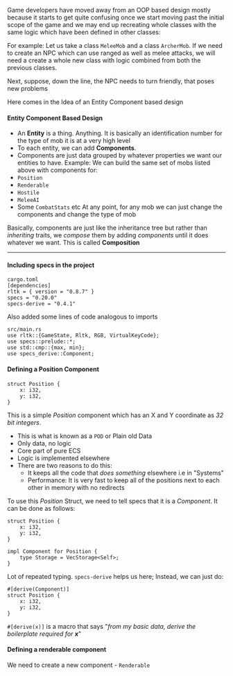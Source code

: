 Game developers have moved away from an OOP based design mostly because it starts to get quite confusing once we start moving past the initial scope of the game and we may end up recreating whole classes with the same logic which have been defined in other classes:

For example:
Let us take a class `MeleeMob` and a class `ArcherMob`.
If we need to create an NPC which can use ranged as well as melee attacks, we will need a create a whole new class with logic combined from both the previous classes.

Next, suppose, down the line, the NPC needs to turn friendly, that poses new problems

Here comes in the Idea of an Entity Component based design

#### Entity Component Based Design
- An **Entity** is a thing. Anything. It is basically an identification number for the type of mob it is at a very high level
- To each entity, we can add **Components**. 
- Components are just data grouped by whatever properties we want our entities to have.
Example:
We can build the same set of mobs listed above with components for:
- `Position`
- `Renderable`
- `Hostile`
- `MeleeAI`
- Some `CombatStats` etc
At any point, for any mob we can just change the components and change the type of mob

Basically, components are just like the inheritance tree but rather than *inheriting* traits, we *compose* them by adding *components* until it does whatever we want. This is called **Composition**

---
#### Including specs in the project
```
cargo.toml
[dependencies]
rltk = { version = "0.8.7" }
specs = "0.20.0"
specs-derive = "0.4.1"
```

Also added some lines of code analogous to imports
```
src/main.rs
use rltk::{GameState, Rltk, RGB, VirtualKeyCode};
use specs::prelude::*;
use std::cmp::{max, min};
use specs_derive::Component;
```

#### Defining a Position Component
```
struct Position {
	x: i32,
	y: i32,
}
```
This is a simple *Position* component which has an X and Y coordinate as *32 bit integers*.
- This is what is known as a `POD` or Plain old Data
- Only data, no logic
- Core part of pure ECS
- Logic is implemented elsewhere
- There are two reasons to do this:
	- It keeps all the code that *does something* elsewhere i.e in "Systems"
	- Performance: It is very fast to keep all of the positions next to each other in memory with no redirects

To use this *Position* Struct, we need to tell specs that it is a *Component*. It can be done as follows:
```
struct Position {
	x: i32,
	y: i32,
}

impl Component for Position {
	type Storage = VecStorage<Self>;
}
```
Lot of repeated typing. `specs-derive` helps us here;
Instead, we can just do:
```
#[derive(Component)]
struct Position {
	x: i32,
	y: i32,
}
```

`#[derive(x)]` is a macro that says "*from my basic data, derive the boilerplate required for **x***"

#### Defining a renderable component
We need to create a new component - `Renderable`

